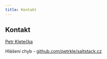 ```yaml
---
title: Kontakt
---
```


## Kontakt

[Petr Kletečka](https://petr.kle.cz)

Hlášení chyb - [github.com/petrkle/saltstack.cz](https://github.com/petrkle/saltstack.cz)
